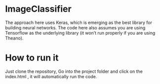 # ImageClassifier

The approach here uses Keras, which is emerging as the best library for building neural networks. The code here also assumes you are using Tensorflow as the underlying library (it won’t run properly if you are using Theano). 

# How to run it 
Just clone the repository, Go into the project folder and click on the index.html , it will automatically run the code.
